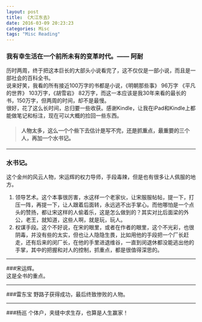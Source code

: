 ```yaml
--- 
layout: post  
title: 《大江东去》  
date: 2016-03-09 20:23:23  
categories: Misc   
tags: "Misc Reading"  
---
```


### 我有幸生活在一个前所未有的变革时代。——  阿耐


历时两周，终于把这本巨长的大部头小说看完了，这不仅仅是一部小说，而且是一部社会的百科全书。  
说来好笑，我看的所有接近100万字的书都是小说，《明朝那些事》 96万字
《平凡的世界》 103万字，《胡雪岩》 82万字，而这一本应该是我30年来看的最长的书，150万字，但两周的时间，却不是最慢。  
很好，花了这么长时间，总归要一些收获。感谢Kindle，让我在iPad和Kindle上都能做笔记和标注，现在可以大概的捡回一些东西。
 
>#### 人物太多，这么一个个些下去估计是写不完，还是抓重点，最重要的三个人，再加一个水书记。

---
### 水书记。
这个金州的风云人物，宋运辉的权力导师，手段毒辣，但是也有很多让人佩服的地方。  
1. 领导艺术。这个本事很厉害，水这样一个老家伙，让宋服服帖帖，提一下，打压一阵，再提一下，让人跟着后面转，永远逃不出手掌心。而他哪怕是一个点头的赞扬，都让宋这样的人偷着乐，这是怎么做到的？其实对比后面梁的外公，老王，就知道，这些人啊，就是玩，玩人。  
2. 权谋手段。这个不好说，在宋的眼里，或者在作者的眼里，这个不光彩，也很阴毒，并没有些的太实，但也让人隐隐生畏，比如用他的手段把一个厂长赶走，还有后来的闵厂长，在他的手里进退维谷，一直到闵退休都没能逃出他的手掌，其中的把握和对人的控制，抓重点，都是很值得深思的。

---

###宋运辉。  
这是全书的重点。

---
###雷东宝
野路子获得成功，最后终致惨败的人物。

---

###杨巡
个体户，夹缝中求生存，也算是人生赢家！

 
